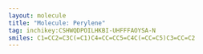 ```yaml
---
layout: molecule
title: "Molecule: Perylene"
tag: inchikey:CSHWQDPOILHKBI-UHFFFAOYSA-N
smiles: C1=CC2=C3C(=C1)C4=CC=CC5=C4C(=CC=C5)C3=CC=C2
---
```

